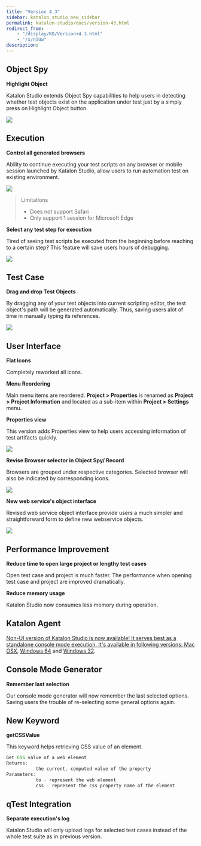 ```yaml
---
title: "Version 4.3"
sidebar: katalon_studio_new_sidebar
permalink: katalon-studio/docs/version-43.html
redirect_from:
    - "/display/KD/Version+4.3.html"
    - "/x/nIUw"
description:
---
```

Object Spy
----------

**Highlight Object**

Katalon Studio extends Object Spy capabilities to help users in detecting whether test objects exist on the application under test just by a simply press on Highlight Object button.

![](../../images/katalon-studio/docs/version-43/image2016-11-29-183A33A28.png)

Execution
---------

**Control all generated browsers**

Ability to continue executing your test scripts on any browser or mobile session launched by Katalon Studio, allow users to run automation test on existing environment.

![](../../images/katalon-studio/docs/version-43/image2016-11-29-173A593A48.png)

> Limitations
>
> *   Does not support Safari
> *   Only support 1 session for Microsoft Edge

**Select any test step for execution**

Tired of seeing test scripts be executed from the beginning before reaching to a certain step? This feature will save users hours of debugging.

![](../../images/katalon-studio/docs/version-43/image2016-11-29-183A03A25.png)

Test Case
---------

**Drag and drop Test Objects**

By dragging any of your test objects into current scripting editor, the test object's path will be generated automatically. Thus, saving users alot of time in manually typing its references.

![](../../images/katalon-studio/docs/version-43/image2016-11-29-183A43A57.png)

User Interface
--------------

**Flat Icons**

Completely reworked all icons.

**Menu Reordering**

Main menu items are reordered. **Project > Properties** is renamed as **Project > Project Information** and located as a sub-item within **Project > Settings** menu.

**Properties view**

This version adds Properties view to help users accessing information of test artifacts quickly. 

![](../../images/katalon-studio/docs/version-43/image2016-11-29-173A493A37.png)

**Revise Browser selector in Object Spy/ Record**

Browsers are grouped under respective categories. Selected browser will also be indicated by corresponding icons.

![](../../images/katalon-studio/docs/version-43/image2016-11-29-173A503A57.png)

**New web service's object interface**

Revised web service object interface provide users a much simpler and straightforward form to define new webservice objects.

![](../../images/katalon-studio/docs/version-43/image2016-11-29-173A533A20.png)

Performance Improvement
-----------------------

**Reduce time to open large project or lengthy test cases** 

Open test case and project is much faster. The performance when opening test case and project are improved dramatically.

**Reduce memory usage**

Katalon Studio now consumes less memory during operation.

Katalon Agent
-------------

[Non-UI version of Katalon Studio is now available! It serves best as a standalone console mode execution. It's available in following versions: Mac OSX](http://download.katalon.com/4.3.0/Katalon_Agent-4.3.dmg), [Windows 64](http://download.katalon.com/4.3.0/Katalon_Agent_Windows_64-v4.3.zip) and [Windows 32](http://download.katalon.com/4.3.0/Katalon_Agent_Windows_32-v4.3.zip).

Console Mode Generator
----------------------

**Remember last selection**

Our console mode generator will now remember the last selected options. Saving users the trouble of re-selecting some general options again.

New Keyword 
------------

**getCSSValue**

This keyword helps retrieving CSS value of an element.

```groovy
Get CSS value of a web element
Returns:
           the current, computed value of the property
Parameters:
           to - represent the web element
           css - represent the css property name of the element
```

qTest Integration
-----------------

**Separate execution's log**

Katalon Studio will only upload logs for selected test cases instead of the whole test suite as in previous version.